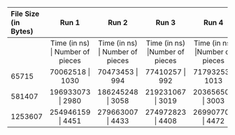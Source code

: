 | File Size (in Bytes) |                Run 1                 |                Run 2                 |                Run 3                |                Run 4                |                Run 5                |
| :------------------- | :----------------------------------: | :----------------------------------: | :---------------------------------: | :---------------------------------: | :---------------------------------: |
|                      | Time (in ns) &#124; Number of pieces | Time (in ns) &#124; Number of pieces | Time (in ns) &#124;Number of pieces | Time (in ns) &#124;Number of pieces | Time (in ns) &#124;Number of pieces |
| 65715                |         70062518 &#124; 1030         |         70473453 &#124; 994          |         77410257 &#124; 992         |        71793253 &#124; 1013         |        69693544 &#124; 1036         |
| 581407               |        196933073 &#124; 2980         |        186245248 &#124; 3058         |        219231067 &#124; 3019        |        203656501 &#124; 3003        |        205727209 &#124; 3029        |
| 1253607              |        254946159 &#124; 4451         |        279663007 &#124; 4433         |        274972823 &#124; 4408        |        269907703 &#124; 4472        |        259073834 &#124; 4484        |
